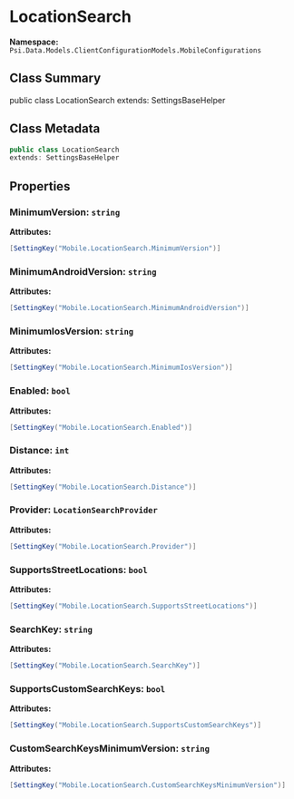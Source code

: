 # LocationSearch

**Namespace:** `Psi.Data.Models.ClientConfigurationModels.MobileConfigurations`

## Class Summary

public class LocationSearch
extends: SettingsBaseHelper

## Class Metadata

```typescript
public class LocationSearch
extends: SettingsBaseHelper
```

## Properties

### MinimumVersion: `string`

**Attributes:**
```csharp
[SettingKey("Mobile.LocationSearch.MinimumVersion")]
```

### MinimumAndroidVersion: `string`

**Attributes:**
```csharp
[SettingKey("Mobile.LocationSearch.MinimumAndroidVersion")]
```

### MinimumIosVersion: `string`

**Attributes:**
```csharp
[SettingKey("Mobile.LocationSearch.MinimumIosVersion")]
```

### Enabled: `bool`

**Attributes:**
```csharp
[SettingKey("Mobile.LocationSearch.Enabled")]
```

### Distance: `int`

**Attributes:**
```csharp
[SettingKey("Mobile.LocationSearch.Distance")]
```

### Provider: `LocationSearchProvider`

**Attributes:**
```csharp
[SettingKey("Mobile.LocationSearch.Provider")]
```

### SupportsStreetLocations: `bool`

**Attributes:**
```csharp
[SettingKey("Mobile.LocationSearch.SupportsStreetLocations")]
```

### SearchKey: `string`

**Attributes:**
```csharp
[SettingKey("Mobile.LocationSearch.SearchKey")]
```

### SupportsCustomSearchKeys: `bool`

**Attributes:**
```csharp
[SettingKey("Mobile.LocationSearch.SupportsCustomSearchKeys")]
```

### CustomSearchKeysMinimumVersion: `string`

**Attributes:**
```csharp
[SettingKey("Mobile.LocationSearch.CustomSearchKeysMinimumVersion")]
```
